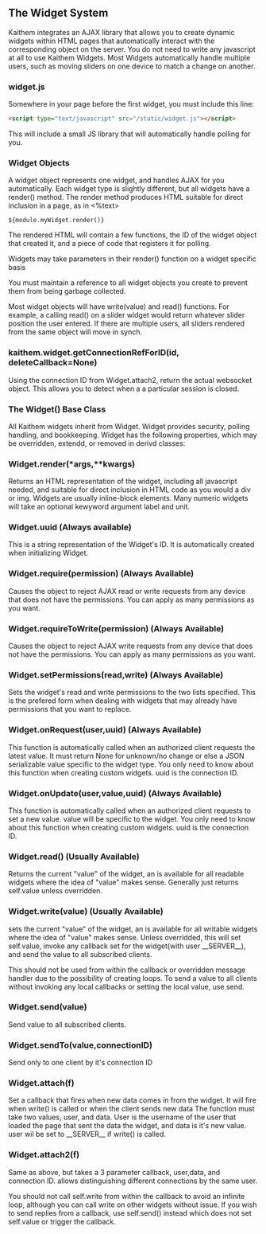 ## The Widget System


Kaithem integrates an AJAX library that allows you to create dynamic
widgets within HTML pages that automatically interact with the
corresponding object on the server. You do not need to write any
javascript at all to use Kaithem Widgets. Most Widgets automatically
handle multiple users, such as moving sliders on one device to match a
change on another.

### widget.js

Somewhere in your page before the first widget, you must include this
line:

```html
<script type="text/javascript" src="/static/widget.js"></script>
```

This will include a small JS library that will automatically handle
polling for you.

### Widget Objects

A widget object represents one widget, and handles AJAX for you
automatically. Each widget type is slightly different, but all widgets
have a render() method. The render method produces HTML suitable for
direct inclusion in a page, as in &lt;%text&gt;

    ${module.myWidget.render()}

The rendered HTML will contain a few functions, the ID of the widget
object that created it, and a piece of code that registers it for
polling.



Widgets may take parameters in their render() function on a widget
specific basis

You must maintain a reference to all widget objects you create to
prevent them from being garbage collected.

Most widget objects will have write(value) and read() functions. For
example, a calling read() on a slider widget would return whatever
slider position the user entered. If there are multiple users, all
sliders rendered from the same object will move in synch.



### kaithem.widget.getConnectionRefForID(id, deleteCallback=None)

Using the connection ID from Widget.attach2, return the actual
websocket object.   This allows you to detect when a a particular session
is closed.

### The Widget() Base Class

All Kaithem widgets inherit from Widget. Widget provides security,
polling handling, and bookkeeping. Widget has the following properties,
which may be overridden, extendd, or removed in derivd classes:

### Widget.render(\*args,\*\*kwargs)

Returns an HTML representation of the widget, including all javascript
needed, and suitable for direct inclusion in HTML code as you would a
div or img. Widgets are usually inline-block elements. Many numeric
widgets will take an optional kewyword argument label and unit.

### Widget.uuid (Always available)

This is a string representation of the Widget's ID. It is automatically
created when initializing Widget.

### Widget.require(permission) (Always Available)

Causes the object to reject AJAX read or write requests from any device
that does not have the permissions. You can apply as many permissions as
you want.

### Widget.requireToWrite(permission) (Always Available)

Causes the object to reject AJAX write requests from any device that
does not have the permissions. You can apply as many permissions as you
want.

### Widget.setPermissions(read,write) (Always Available)

Sets the widget's read and write permissions to the two lists specified.
This is the prefered form when dealing with widgets that may already have permissions
that you want to replace.


### Widget.onRequest(user,uuid) (Always Available)

This function is automatically called when an authorized client requests
the latest value. It must return None for unknown/no change or else a
JSON serializable value specific to the widget type. You only need to
know about this function when creating custom widgets. uuid is the
connection ID.

### Widget.onUpdate(user,value,uuid) (Always Available)

This function is automatically called when an authorized client requests
to set a new value. value will be specific to the widget. You only need
to know about this function when creating custom widgets. uuid is the
connection ID.

### Widget.read() (Usually Available)

Returns the current "value" of the widget, an is available for all
readable widgets where the idea of "value" makes sense. Generally just
returns self.value unless overridden.

### Widget.write(value) (Usually Available)

sets the current "value" of the widget, an is available for all writable
widgets where the idea of "value" makes sense. Unless overridded, this
will set self.value, invoke any callback set for the widget(with user
\_\_SERVER\_\_), and send the value to all subscribed clients.

This should not be used from within the callback or overridden message
handler due to the possibility of creating loops. To send a value to all
clients without invoking any local callbacks or setting the local value,
use send.

### Widget.send(value)

Send value to all subscribed clients.

### Widget.sendTo(value,connectionID)

Send only to one client by it's connection ID

### <span id="widgetattach"></span>Widget.attach(f)

Set a callback that fires when new data comes in from the widget. It
will fire when write() is called or when the client sends new data The
function must take two values, user, and data. User is the username of
the user that loaded the page that sent the data the widget, and data is
it's new value. user wil be set to \_\_SERVER\_\_ if write() is called.

### Widget.attach2(f)

Same as above, but takes a 3 parameter callback, user,data, and
connection ID. allows distinguishing different connections by the same
user.

You should not call self.write from within the callback to avoid an
infinite loop, although you can call write on other widgets without
issue. If you wish to send replies from a callback, use self.send()
instead which does not set self.value or trigger the callback.
